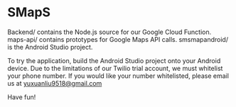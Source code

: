 # SMapS

Backend/ contains the Node.js source for our Google Cloud Function.
maps-api/ contains prototypes for Google Maps API calls.
smsmapandroid/ is the Android Studio project.

To try the application, build the Android Studio project onto your Android device. Due to the limitations of our Twilio trial account, we must whitelist your phone number. If you would like your number whitelisted, please email us at yuxuanliu9518@gmail.com

Have fun!
